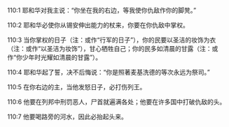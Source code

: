 <a id="1"></a>110:1  耶和华对我主说：“你坐在我的右边，等我使你仇敌作你的脚凳。”  

<a id="2"></a>110:2  耶和华必使你从锡安伸出能力的杖来，你要在你仇敌中掌权。  

<a id="3"></a>110:3  当你掌权的日子（注：或作“行军的日子”），你的民要以圣洁的妆饰为衣（注：或作“以圣洁为妆饰”），甘心牺牲自己；你的民多如清晨的甘露（注：或作“你少年时光耀如清晨的甘露”）。  

<a id="4"></a>110:4  耶和华起了誓，决不后悔说：“你是照著麦基洗德的等次永远为祭司。”  

<a id="5"></a>110:5  在你右边的主，当他发怒日子，必打伤列王。  

<a id="6"></a>110:6  他要在列邦中刑罚恶人，尸首就遍满各处；他要在许多国中打破仇敌的头。  

<a id="7"></a>110:7  他要喝路旁的河水，因此必抬起头来。  
